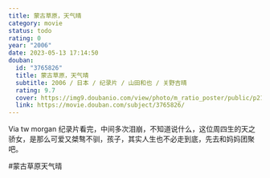 ```yaml
---
title: 蒙古草原，天气晴
category: movie
status: todo
rating: 0
year: "2006"
date: 2023-05-13 17:14:50
douban:
  id: "3765826"
  title: 蒙古草原，天气晴
  subtitle: 2006 / 日本 / 纪录片 / 山田和也 / 关野吉晴
  rating: 9.7
  cover: https://img9.doubanio.com/view/photo/m_ratio_poster/public/p2153663114.jpg
  link: https://movie.douban.com/subject/3765826/
---
```


Via tw morgan 纪录片看完，中间多次泪崩，不知道说什么，这位周四生的天之骄女，是那么可爱又桀骜不驯，孩子，其实人生也不必走到底，先去和妈妈团聚吧。

#蒙古草原天气晴